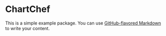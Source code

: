 # ChartChef

This is a simple example package. You can use
[GitHub-flavored Markdown](https://guides.github.com/features/mastering-markdown/)
to write your content.